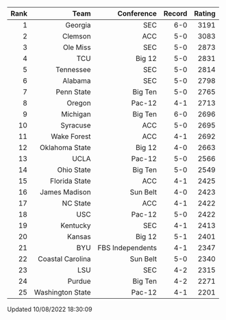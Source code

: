 | Rank  | Team                 | Conference           | Record   | Rating |
| ---:  | ---:                 | ---:                 | ---:     | ---:   |
| 1     | Georgia              | SEC                  | 6-0      | 3191   |
| 2     | Clemson              | ACC                  | 5-0      | 3083   |
| 3     | Ole Miss             | SEC                  | 5-0      | 2873   |
| 4     | TCU                  | Big 12               | 5-0      | 2831   |
| 5     | Tennessee            | SEC                  | 5-0      | 2814   |
| 6     | Alabama              | SEC                  | 5-0      | 2798   |
| 7     | Penn State           | Big Ten              | 5-0      | 2765   |
| 8     | Oregon               | Pac-12               | 4-1      | 2713   |
| 9     | Michigan             | Big Ten              | 6-0      | 2696   |
| 10    | Syracuse             | ACC                  | 5-0      | 2695   |
| 11    | Wake Forest          | ACC                  | 4-1      | 2692   |
| 12    | Oklahoma State       | Big 12               | 4-0      | 2663   |
| 13    | UCLA                 | Pac-12               | 5-0      | 2566   |
| 14    | Ohio State           | Big Ten              | 5-0      | 2549   |
| 15    | Florida State        | ACC                  | 4-1      | 2425   |
| 16    | James Madison        | Sun Belt             | 4-0      | 2423   |
| 17    | NC State             | ACC                  | 4-1      | 2422   |
| 18    | USC                  | Pac-12               | 5-0      | 2422   |
| 19    | Kentucky             | SEC                  | 4-1      | 2413   |
| 20    | Kansas               | Big 12               | 5-1      | 2401   |
| 21    | BYU                  | FBS Independents     | 4-1      | 2347   |
| 22    | Coastal Carolina     | Sun Belt             | 5-0      | 2340   |
| 23    | LSU                  | SEC                  | 4-2      | 2315   |
| 24    | Purdue               | Big Ten              | 4-2      | 2271   |
| 25    | Washington State     | Pac-12               | 4-1      | 2201   |

Updated 10/08/2022 18:30:09

